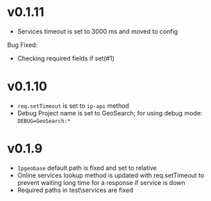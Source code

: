 # v0.1.11

- Services timeout is set to 3000 ms and moved to config

Bug Fixed:
- Checking required fields if set(#1)


# v0.1.10

- `req.setTimeout` is set to `ip-api` method
- Debug Project name is set to GeoSearch; for using debug mode: `DEBUG=GeoSearch:*`


# v0.1.9

- `Ipgeobase` default path is fixed and set to relative
- Online services lookup method is updated with req.setTimeout to prevent waiting long time for a response if service is down
- Required paths in test\services are fixed
